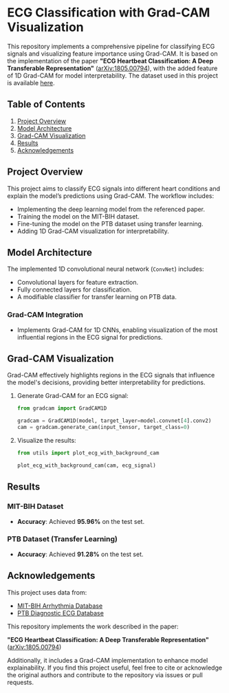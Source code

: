 # ECG Classification with Grad-CAM Visualization

This repository implements a comprehensive pipeline for classifying ECG signals and visualizing feature importance using Grad-CAM. It is based on the implementation of the paper **"ECG Heartbeat Classification: A Deep Transferable Representation"** ([arXiv:1805.00794](https://arxiv.org/abs/1805.00794)), with the added feature of 1D Grad-CAM for model interpretability. The dataset used in this project is available [here](https://www.kaggle.com/datasets/shayanfazeli/heartbeat).


## Table of Contents

1. [Project Overview](#project-overview)
2. [Model Architecture](#model-architecture)
3. [Grad-CAM Visualization](#grad-cam-visualization)
4. [Results](#results)
5. [Acknowledgements](#acknowledgements)


## Project Overview

This project aims to classify ECG signals into different heart conditions and explain the model’s predictions using Grad-CAM. The workflow includes:

- Implementing the deep learning model from the referenced paper.
- Training the model on the MIT-BIH dataset.
- Fine-tuning the model on the PTB dataset using transfer learning.
- Adding 1D Grad-CAM visualization for interpretability.


## Model Architecture

The implemented 1D convolutional neural network (`ConvNet`) includes:

- Convolutional layers for feature extraction.
- Fully connected layers for classification.
- A modifiable classifier for transfer learning on PTB data.

### Grad-CAM Integration

- Implements Grad-CAM for 1D CNNs, enabling visualization of the most influential regions in the ECG signal for predictions.



## Grad-CAM Visualization
Grad-CAM effectively highlights regions in the ECG signals that influence the model's decisions, providing better interpretability for predictions.

1. Generate Grad-CAM for an ECG signal:

   ```python
   from gradcam import GradCAM1D

   gradcam = GradCAM1D(model, target_layer=model.convnet[4].conv2)
   cam = gradcam.generate_cam(input_tensor, target_class=0)
   ```

2. Visualize the results:

   ```python
   from utils import plot_ecg_with_background_cam

   plot_ecg_with_background_cam(cam, ecg_signal)
   ```


## Results

### MIT-BIH Dataset

- **Accuracy**: Achieved **95.96%** on the test set.

### PTB Dataset (Transfer Learning)

- **Accuracy**: Achieved **91.28%** on the test set.


## Acknowledgements

This project uses data from:

- [MIT-BIH Arrhythmia Database](https://www.physionet.org/content/mitdb/)
- [PTB Diagnostic ECG Database](https://www.physionet.org/content/ptbdb/)

This repository implements the work described in the paper:

**"ECG Heartbeat Classification: A Deep Transferable Representation"** ([arXiv:1805.00794](https://arxiv.org/abs/1805.00794))

Additionally, it includes a Grad-CAM implementation to enhance model explainability. If you find this project useful, feel free to cite or acknowledge the original authors and contribute to the repository via issues or pull requests.

